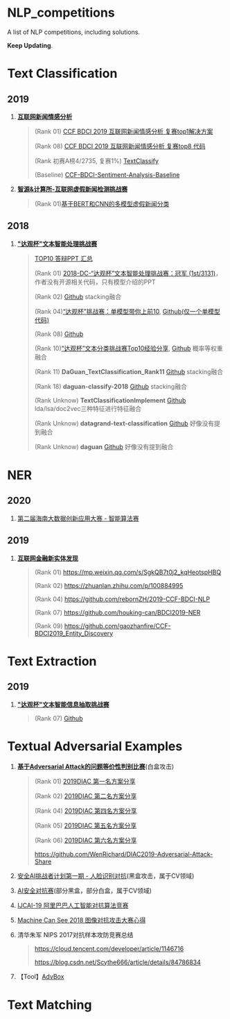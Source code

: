 # NLP_competitions
A list of NLP competitions, including solutions.

**Keep Updating**.



# Text Classification

## 2019

1. [**互联网新闻情感分析**](https://www.datafountain.cn/competitions/350)

   > (Rank 01) [CCF BDCI 2019 互联网新闻情感分析 复赛top1解决方案](https://github.com/cxy229/BDCI2019-SENTIMENT-CLASSIFICATION)
   >
   > (Rank 08) [CCF BDCI 2019 互联网新闻情感分析 复赛top8 代码](https://github.com/zhanlaoban/CCF_BDCI_2019_datafountain350)
   >
   > (Rank 初赛A榜4/2735, 复赛1%) [TextClassify](https://github.com/linhaow/TextClassify)
   >
   > (Baseline) [CCF-BDCI-Sentiment-Analysis-Baseline](https://github.com/guoday/CCF-BDCI-Sentiment-Analysis-Baseline)

2. [**智源&计算所-互联网虚假新闻检测挑战赛**](https://www.biendata.com/competition/falsenews/)

   > (Rank 01)[基于BERT和CNN的多模型虚假新闻分类](https://www.biendata.com/models/category/3529/L_notebook/)
   

## 2018

1. [**"达观杯"文本智能处理挑战赛**]([https://www.dcjingsai.com/common/cmpt/%E2%80%9C%E8%BE%BE%E8%A7%82%E6%9D%AF%E2%80%9D%E6%96%87%E6%9C%AC%E6%99%BA%E8%83%BD%E5%A4%84%E7%90%86%E6%8C%91%E6%88%98%E8%B5%9B_%E8%B5%9B%E4%BD%93%E4%B8%8E%E6%95%B0%E6%8D%AE.html](https://www.dcjingsai.com/common/cmpt/"达观杯"文本智能处理挑战赛_赛体与数据.html))

   > [TOP10 答辩PPT 汇总](https://github.com/zhanlaoban/NLP_competitions/blob/master/%E2%80%9C%E8%BE%BE%E8%A7%82%E6%9D%AF%E2%80%9D%E6%96%87%E6%9C%AC%E6%99%BA%E8%83%BD%E5%A4%84%E7%90%86%E6%8C%91%E6%88%98%E8%B5%9B/%E8%BE%BE%E8%A7%82%E6%9D%AF%E5%8D%81%E5%BC%BA%E5%88%86%E4%BA%AB%E6%B1%87%E6%80%BBppt.pdf)
   >
   > (Rank 01) [2018-DC-“达观杯”文本智能处理挑战赛：冠军 (1st/3131)](https://github.com/ShawnyXiao/2018-DC-DataGrand-TextIntelProcess)，作者没有开源相关代码，只有模型介绍的PPT
   >
   > (Rank 02) [Github](https://github.com/CortexFoundation/-) stacking融合
   >
   > (Rank 04)[“达观杯”挑战赛：单模型带你上前10](https://zhuanlan.zhihu.com/p/52461173),	[Github(仅一个单模型代码)](https://github.com/yuquanle/2018-daguan-competition-rank4)
   >
   > (Rank 08) [Github](https://github.com/Rowchen/Text-classifier)
   >
   > (Rank 10)[“达观杯”文本分类挑战赛Top10经验分享](https://zhuanlan.zhihu.com/p/45391378),	[Github](https://github.com/moneyDboat/data_grand) 概率等权重融合
   >
   > (Rank 11) **DaGuan_TextClassification_Rank11** [Github](https://github.com/TianyuZhuuu/DaGuan_TextClassification_Rank11) stacking融合
   >
   > (Rank 18) **daguan-classify-2018** [Github](https://github.com/nlpjoe/daguan-classify-2018) stacking融合
   >
   > (Rank Unknow) **TextClassificationImplement** [Github](https://github.com/MLjian/TextClassificationImplement) lda/lsa/doc2vec三种特征进行特征融合
   >
   > (Rank Unknow) **datagrand-text-classification** [Github](https://github.com/Genpeng/datagrand-text-classification) 好像没有提到融合
   >
   > (Rank Unknow) **daguan** [Github](https://github.com/yanqiangmiffy/daguan) 好像没有提到融合



# NER

## 2020

1. [第二届海南大数据创新应用大赛 - 智能算法赛](https://tianchi.aliyun.com/competition/entrance/231771/introduction)



## 2019

1. [**互联网金融新实体发现**](https://www.datafountain.cn/competitions/361)

   > (Rank 01) https://mp.weixin.qq.com/s/SgkQB7t0j2_kqHeotspHBQ
   >
   > (Rank 02) https://zhuanlan.zhihu.com/p/100884995
   >
   > (Rank 04) https://github.com/rebornZH/2019-CCF-BDCI-NLP
   >
   > (Rank 07) https://github.com/houking-can/BDCI2019-NER
   >
   > (Rank 09) https://github.com/gaozhanfire/CCF-BDCI2019_Entity_Discovery



# Text Extraction

## 2019

1. [**"达观杯"文本智能信息抽取挑战赛**](https://biendata.com/competition/datagrand/data/?source=zhihu)

   > (Rank 07) [Github](https://github.com/cdjasonj/datagrand)



# Textual Adversarial Examples

1. [**基于Adversarial Attack的问题等价性判别比赛**](https://www.biendata.com/competition/2019diac/)(白盒攻击)

   > (Rank 01) [2019DIAC 第一名方案分享](https://www.biendata.com/models/category/3870/L_notebook/)
   >
   > (Rank 02) [2019DIAC 第二名方案分享](https://www.biendata.com/models/category/3881/L_notebook/)
   >
   > (Rank 04) [2019DIAC 第四名方案分享](https://www.biendata.com/models/category/3768/L_notebook/)
   >
   > (Rank 05) [2019DIAC 第五名方案分享](https://www.biendata.com/models/category/3894/L_notebook/)
   >
   > (Rank 06) [2019DIAC 第六名方案分享](https://www.biendata.com/models/category/3800/L_notebook/)
   >
   > https://github.com/WenRichard/DIAC2019-Adversarial-Attack-Share

2. [安全AI挑战者计划第一期 - 人脸识别对抗](https://tianchi.aliyun.com/competition/entrance/231745/information)(黑盒攻击，属于CV领域) 

3. [AI安全对抗赛](https://aistudio.baidu.com/aistudio/competition/detail/15)(部分黑盒，部分白盒，属于CV领域)

4. [IJCAI-19 阿里巴巴人工智能对抗算法竞赛](https://tianchi.aliyun.com/competition/entrance/231701/information?spm=a2c22.12473841.1291824.1.42a571ae35Z6al)

5. [Machine Can See 2018 图像对抗攻击大赛心得](https://cloud.tencent.com/developer/article/1166761)

6. 清华朱军 NIPS 2017对抗样本攻防竞赛总结

   > https://cloud.tencent.com/developer/article/1146716
   >
   > https://blog.csdn.net/Scythe666/article/details/84786834

7. 【Tool】[AdvBox](https://github.com/advboxes/AdvBox)



# Text Matching

